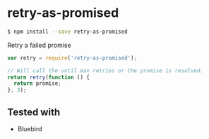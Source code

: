 # retry-as-promised

```sh
$ npm install --save retry-as-promised
```

Retry a failed promise

```js
var retry = require('retry-as-promised');

// Will call the until max retries or the promise is resolved.
return retry(function () {
  return promise;
}, 3);
```

## Tested with

- Bluebird